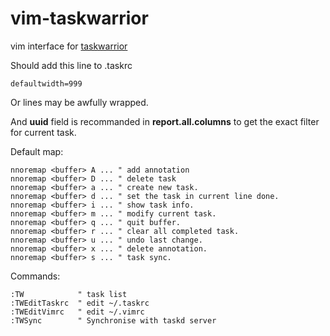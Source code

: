 vim-taskwarrior
===============

vim interface for [taskwarrior](http://taskwarrior.org)

Should add this line to .taskrc

    defaultwidth=999

Or lines may be awfully wrapped.

And **uuid** field is recommanded in **report.all.columns** to get the exact filter for current task.

Default map:

```vim
nnoremap <buffer> A ... " add annotation
nnoremap <buffer> D ... " delete task
nnoremap <buffer> a ... " create new task.
nnoremap <buffer> d ... " set the task in current line done.
nnoremap <buffer> i ... " show task info.
nnoremap <buffer> m ... " modify current task.
nnoremap <buffer> q ... " quit buffer.
nnoremap <buffer> r ... " clear all completed task.
nnoremap <buffer> u ... " undo last change.
nnoremap <buffer> x ... " delete annotation.
nnoremap <buffer> s ... " task sync.
```

Commands:
```vim
:TW            " task list
:TWEditTaskrc  " edit ~/.taskrc
:TWEditVimrc   " edit ~/.vimrc
:TWSync        " Synchronise with taskd server

```
